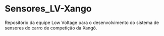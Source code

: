 # Sensores_LV-Xango

Repositório da equipe Low Voltage para o desenvolvimento do sistema de sensores do carro de competição da Xangô.
